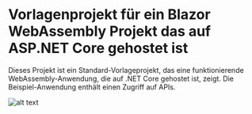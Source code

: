 # Vorlagenprojekt für ein Blazor WebAssembly Projekt das auf ASP.NET Core gehostet ist

Dieses Projekt ist ein Standard-Vorlageprojekt, das eine funktionierende WebAssembly-Anwendung, die auf .NET Core gehostet ist, zeigt. Die Beispiel-Anwendung enthält einen Zugriff auf APIs.

![alt text]( https://gitlab.lrz.de/seii_sose_2021/project_c/-/blob/master/Dokumentation/Screenshots/WhatsApp_Image_2021-06-22_at_18.24.13.jpeg "TEst Upload1")

[logo]: https://gitlab.lrz.de/seii_sose_2021/project_c/-/blob/master/logos.png "Logo Title Text 2"

